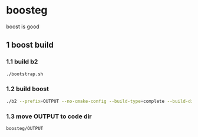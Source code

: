 # boosteg

boost is good

## 1 boost build

### 1.1 build b2

```bash
./bootstrap.sh
```

### 1.2 build boost

```bash
./b2 --prefix=OUTPUT --no-cmake-config --build-type=complete --build-dir=BUILD --layout=versioned link=static runtime-link=static threading=multi -q install
```

### 1.3 move OUTPUT to code dir

```bash
boosteg/OUTPUT
```
